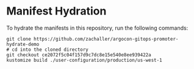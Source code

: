 # Manifest Hydration

To hydrate the manifests in this repository, run the following commands:

```shell
git clone https://github.com/zachaller/argocon-gitops-promoter-hydrate-demo
# cd into the cloned directory
git checkout ce2072f5c04f157d9c7dc8e15e540e8ee939422a
kustomize build ./user-configuration/production/us-west-1
```
